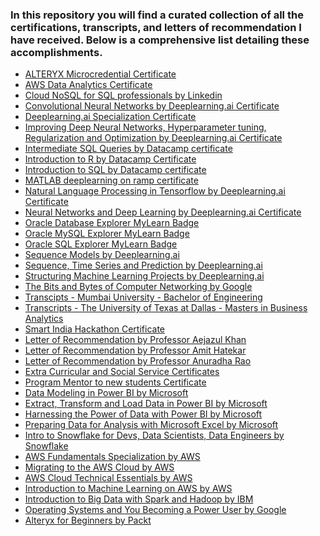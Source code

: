 <h3>In this repository you will find a curated collection of all the certifications, transcripts, and letters of recommendation I have received. Below is a comprehensive list detailing these accomplishments. </h3>

<ul>
        <li><a href="https://github.com/shreyjain99/Certifications-Transcripts-LOR/blob/main/ALTERYX%20Microcredential%20Certificate.pdf">ALTERYX Microcredential Certificate</a></li>
        <li><a href="https://github.com/shreyjain99/Certifications-Transcripts-LOR/blob/main/AWS%20Data%20Analytics%20Certificate.pdf">AWS Data Analytics Certificate</a></li>
        <li><a href="https://github.com/shreyjain99/Certifications-Transcripts-LOR/blob/main/Cloud%20NoSQL%20for%20SQL%20professionals%20by%20Linkedin.pdf">Cloud NoSQL for SQL professionals by Linkedin</a></li>
        <li><a href="https://github.com/shreyjain99/Certifications-Transcripts-LOR/blob/main/Convolutional%20Neural%20Networks%20by%20Deeplearning.ai%20Certificate.pdf">Convolutional Neural Networks by Deeplearning.ai Certificate</a></li>
        <li><a href="https://github.com/shreyjain99/Certifications-Transcripts-LOR/blob/main/Deeplearning.ai%20Specialization%20Certificate.pdf">Deeplearning.ai Specialization Certificate</a></li>
        <li><a href="https://github.com/shreyjain99/Certifications-Transcripts-LOR/blob/main/Improving%20Deep%20Neural%20Networks%2C%20Hyperparameter%20tuning%2C%20Regularization%20and%20Optimization%20by%20Deeplearning.ai%20Certificate.pdf">Improving Deep Neural Networks, Hyperparameter tuning, Regularization and Optimization by Deeplearning.ai Certificate</a></li>
        <li><a href="https://github.com/shreyjain99/Certifications-Transcripts-LOR/blob/main/Intermediate%20SQL%20Queries%20by%20Datacamp%20certificate.pdf">Intermediate SQL Queries by Datacamp certificate</a></li>
        <li><a href="https://github.com/shreyjain99/Certifications-Transcripts-LOR/blob/main/Introduction%20to%20R%20by%20Datacamp%20Certificate.pdf">Introduction to R by Datacamp Certificate</a></li>
        <li><a href="https://github.com/shreyjain99/Certifications-Transcripts-LOR/blob/main/Introduction%20to%20SQL%20by%20Datacamp%20certificate.pdf">Introduction to SQL by Datacamp certificate</a></li>
        <li><a href="https://github.com/shreyjain99/Certifications-Transcripts-LOR/blob/main/MATLAB%20deeplearning%20on%20ramp%20certificate.pdf">MATLAB deeplearning on ramp certificate</a></li>
        <li><a href="https://github.com/shreyjain99/Certifications-Transcripts-LOR/blob/main/Natural%20Language%20Processing%20in%20Tensorflow%20by%20Deeplearning.ai%20Certificate.pdf">Natural Language Processing in Tensorflow by Deeplearning.ai Certificate</a></li>
        <li><a href="https://github.com/shreyjain99/Certifications-Transcripts-LOR/blob/main/Neural%20Networks%20and%20Deep%20Learning%20by%20Deeplearning.ai%20Certificate.pdf">Neural Networks and Deep Learning by Deeplearning.ai Certificate</a></li>
        <li><a href="https://github.com/shreyjain99/Certifications-Transcripts-LOR/blob/main/Oracle%20Database%20Explorer%20MyLearn%20Badge.pdf">Oracle Database Explorer MyLearn Badge</a></li>
        <li><a href="https://github.com/shreyjain99/Certifications-Transcripts-LOR/blob/main/Oracle%20MySQL%20Explorer%20MyLearn%20Badge.pdf">Oracle MySQL Explorer MyLearn Badge</a></li>
        <li><a href="https://github.com/shreyjain99/Certifications-Transcripts-LOR/blob/main/Oracle%20SQL%20Explorer%20MyLearn%20Badge.pdf">Oracle SQL Explorer MyLearn Badge</a></li>
        <li><a href="https://github.com/shreyjain99/Certifications-Transcripts-LOR/blob/main/Sequence%20Models%20by%20Deeplearning.ai.pdf">Sequence Models by Deeplearning.ai</a></li>
        <li><a href="https://github.com/shreyjain99/Certifications-Transcripts-LOR/blob/main/Sequence%2C%20Time%20Series%20and%20Prediction%20by%20Deeplearning.ai.pdf">Sequence, Time Series and Prediction by Deeplearning.ai</a></li>
        <li><a href="https://github.com/shreyjain99/Certifications-Transcripts-LOR/blob/main/Structuring%20Machine%20Learning%20Projects%20by%20Deeplearning.ai.pdf">Structuring Machine Learning Projects by Deeplearning.ai</a></li>
        <li><a href="https://github.com/shreyjain99/Certifications-Transcripts-LOR/blob/main/The%20Bits%20and%20Bytes%20of%20Computer%20Networking%20by%20Google.pdf">The Bits and Bytes of Computer Networking by Google</a></li>
        <li><a href="https://github.com/shreyjain99/Certifications-Transcripts-LOR/blob/main/Transcipts%20-%20Mumbai%20University%20-%20Bachelor%20of%20Engineering.pdf">Transcipts - Mumbai University - Bachelor of Engineering</a></li>
        <li><a href="https://github.com/shreyjain99/Certifications-Transcripts-LOR/blob/main/Transcripts%20-%20The%20University%20of%20Texas%20at%20Dallas%20-%20Masters%20in%20Business%20Analytics.pdf">Transcripts - The University of Texas at Dallas - Masters in Business Analytics</a></li>
        <li><a href="https://github.com/shreyjain99/Certifications-Transcripts-LOR/blob/main/Smart%20India%20Hackathon%20Certificate.pdf">Smart India Hackathon Certificate</a></li>
        <li><a href="https://github.com/shreyjain99/Certifications-Transcripts-LOR/blob/main/Letter%20of%20Recommendation%20by%20Professor%20Aejazul%20Khan.pdf">Letter of Recommendation by Professor Aejazul Khan</a></li>
        <li><a href="https://github.com/shreyjain99/Certifications-Transcripts-LOR/blob/main/Letter%20of%20Recommendation%20by%20Professor%20Amit%20Hatekar.pdf">Letter of Recommendation by Professor Amit Hatekar</a></li>
        <li><a href="https://github.com/shreyjain99/Certifications-Transcripts-LOR/blob/main/Letter%20of%20Recommendation%20by%20Professor%20Anuradha%20Rao.pdf">Letter of Recommendation by Professor Anuradha Rao</a></li>
        <li><a href="https://github.com/shreyjain99/Certifications-Transcripts-LOR/blob/main/Extra%20Curricular%20and%20Social%20Service%20Certificates.pdf">Extra Curricular and Social Service Certificates</a></li>
        <li><a href="https://github.com/shreyjain99/Certifications-Transcripts-LOR/blob/main/Program%20Mentor%20to%20new%20students%20Certificate.pdf">Program Mentor to new students Certificate</a></li>   



 <li><a href="#">Data Modeling in Power BI by Microsoft</a></li> 
      <li><a href="#">Extract, Transform and Load Data in Power BI by Microsoft</a></li> 
      <li><a href="#">Harnessing the Power of Data with Power BI by Microsoft</a></li> 
      <li><a href="#">Preparing Data for Analysis with Microsoft Excel by Microsoft</a></li> 
      <li><a href="#">Intro to Snowflake for Devs, Data Scientists, Data Engineers by Snowflake</a></li> 
      <li><a href="#">AWS Fundamentals Specialization by AWS</a></li> 
      <li><a href="#">Migrating to the AWS Cloud by AWS</a></li> 
      <li><a href="#">AWS Cloud Technical Essentials by AWS</a></li> 
      <li><a href="#">Introduction to Machine Learning on AWS by AWS</a></li> 
      <li><a href="#">Introduction to Big Data with Spark and Hadoop by IBM</a></li> 
      <li><a href="#">Operating Systems and You Becoming a Power User by Google</a></li> 
      <li><a href="#">Alteryx for Beginners by Packt</a></li>  
  </ul>



        
</ul>
